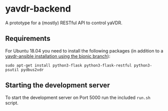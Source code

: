 # yavdr-backend
A prototype for a (mostly) RESTful API to control yaVDR.
## Requirements
For Ubuntu 18.04 you need to install the following packages (in addition to a [yavdr-ansible installation using the bionic branch](https://github.com/yavdr/yavdr-ansible/tree/bionic)):
```
sudo apt-get install python3-flask python3-flask-restful python3-psutil pydbus2vdr
```

## Starting the development server
To start the development server on Port 5000 run the included `run.sh` script.
